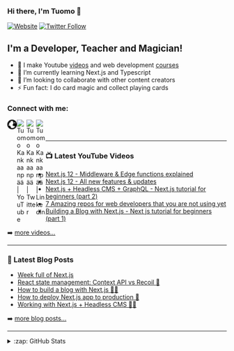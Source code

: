 ### Hi there, I'm Tuomo 👋

[![Website](https://img.shields.io/website?label=tuomokankaanpaa.com&style=for-the-badge&url=https%3A%2F%2Ftuomokankaanpaa.com)](https://tuomokankaanpaa.com)
[![Twitter Follow](https://img.shields.io/twitter/follow/tumee?color=1DA1F2&logo=twitter&style=for-the-badge)](https://twitter.com/intent/follow?original_referer=https%3A%2F%2Fgithub.com%2Ftumetus&screen_name=tumee)

## I'm a Developer, Teacher and Magician!

- 🔭 I make Youtube [videos][youtube] and web development [courses][courses]
- 🌱 I’m currently learning Next.js and Typescript
- 👯 I’m looking to collaborate with other content creators
- ⚡ Fun fact: I do card magic and collect playing cards
### Connect with me:

[<img align="left" alt="tuomokankaanpaa.com" width="22px" src="https://raw.githubusercontent.com/iconic/open-iconic/master/svg/globe.svg" />][website]
[<img align="left" alt="Tuomo Kankaanpää | YouTube" width="22px" src="https://cdn.jsdelivr.net/npm/simple-icons@v3/icons/youtube.svg" />][youtube]
[<img align="left" alt="Tuomo Kankaanpää | Twitter" width="22px" src="https://cdn.jsdelivr.net/npm/simple-icons@v3/icons/twitter.svg" />][twitter]
[<img align="left" alt="Tuomo Kankaanpää | LinkedIn" width="22px" src="https://cdn.jsdelivr.net/npm/simple-icons@v3/icons/linkedin.svg" />][linkedin]

<br />
<br />

---

### 📺 Latest YouTube Videos

<!-- YOUTUBE:START -->
- [Next.js 12 - Middleware & Edge functions explained](https://www.youtube.com/watch?v=NlBSheYPKkg)
- [Next.js 12 - All new features & updates](https://www.youtube.com/watch?v=S9jrLAyVvx4)
- [Next.js + Headless CMS + GraphQL - Next.js tutorial for beginners (part 2)](https://www.youtube.com/watch?v=_VIF1if-dNA)
- [7 Amazing repos for web developers that you are not using yet](https://www.youtube.com/watch?v=UAzWXI_tJyg)
- [Building a Blog with Next.js - Next js tutorial for beginners (part 1)](https://www.youtube.com/watch?v=giHGL3ZppTQ)
<!-- YOUTUBE:END -->

➡️ [more videos...][youtube]

---

### 📕 Latest Blog Posts

<!-- BLOG-POST-LIST:START -->
- [Week full of Next.js](https://dev.to/tumee/week-full-of-nextjs-37di)
- [React state management: Context API vs Recoil 🎯](https://dev.to/tumee/react-state-management-context-api-vs-recoil-30mb)
- [How to build a blog with Next.js 👨‍💻](https://dev.to/tumee/how-to-build-a-blog-with-nextjs-10e8)
- [How to deploy Next.js app to production 🚢](https://dev.to/tumee/how-to-deploy-nextjs-app-to-production-dei)
- [Working with Next.js + Headless CMS 👨‍💻](https://dev.to/tumee/working-with-next-js-headless-cms-32g)
<!-- BLOG-POST-LIST:END -->

➡️ [more blog posts...][blog]

---

<details>
  <summary>:zap: GitHub Stats</summary>

  <img align="left" alt="Tuomo's GitHub Stats" src="https://github-readme-stats.vercel.app/api?username=tumetus&theme=algolia&show_icons=true&hide_border=true" />

</details>

[website]: https://tuomokankaanpaa.com
[blog]: https://tuomokankaanpaa.com/blog
[courses]: http://tuomokankaanpaa.com/courses
[twitter]: https://twitter.com/tumee
[youtube]: https://www.youtube.com/channel/UC34UXFLKqdW3cpk5CBu2Siw
[linkedin]: https://linkedin.com/in/tuomo-kankaanpää-2a0a9753
